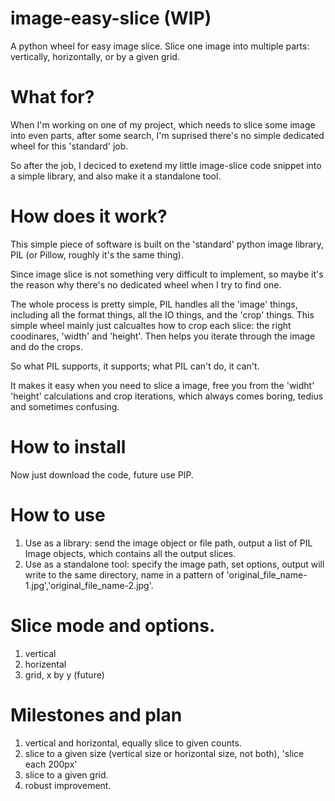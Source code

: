 # image-easy-slice (WIP)
A python wheel for easy image slice. Slice one image into multiple parts: vertically, horizontally, or by a given grid.

# What for?
When I'm working on one of my project, which needs to slice some image into even parts, after some search, I'm suprised there's no simple dedicated wheel for this 'standard' job. 

So after the job, I deciced to exetend my little image-slice code snippet into a simple library, and also make it a standalone tool. 

# How does it work?
This simple piece of software is built on the 'standard' python image library, PIL (or Pillow, roughly it's the same thing). 

Since image slice is not something very difficult to implement, so maybe it's the reason why there's no dedicated wheel when I try to find one.

The whole process is pretty simple, PIL handles all the 'image' things, including all the format things, all the IO things, and the 'crop' things. This simple wheel mainly just calcualtes how to crop each slice: the right coodinares, 'width' and 'height'. Then helps you iterate through the image and do the crops.

So what PIL supports, it supports; what PIL can't do, it can't. 

It makes it easy when you need to slice a image, free you from the 'widht' 'height' calculations and crop iterations, which always comes boring, tedius and sometimes confusing. 

# How to install
Now just download the code, future use PIP.

# How to use
1. Use as a library: send the image object or file path, output a list of PIL Image objects, which contains all the output slices.
2. Use as a standalone tool: specify the image path, set options, output will write to the same directory, name in a pattern of 'original_file_name-1.jpg','original_file_name-2.jpg'.

# Slice mode and options.
1. vertical
2. horizental
3. grid, x by y (future)

# Milestones and plan
1. vertical and horizontal, equally slice to given counts.
2. slice to a given size (vertical size or horizontal size, not both), 'slice each 200px'
3. slice to a given grid.
4. robust improvement.

